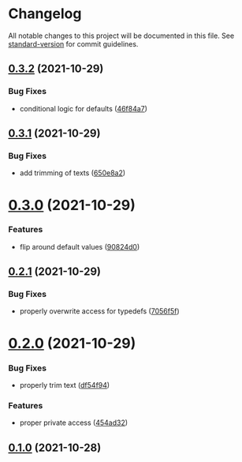 # Changelog

All notable changes to this project will be documented in this file. See [standard-version](https://github.com/conventional-changelog/standard-version) for commit guidelines.

## [0.3.2](https://github.com/discordjs/ts-docgen/compare/v0.3.1...v0.3.2) (2021-10-29)


### Bug Fixes

* conditional logic for defaults ([46f84a7](https://github.com/discordjs/ts-docgen/commit/46f84a7df1e797ae81ded80c88272a068cae47d9))



## [0.3.1](https://github.com/discordjs/ts-docgen/compare/v0.3.0...v0.3.1) (2021-10-29)


### Bug Fixes

* add trimming of texts ([650e8a2](https://github.com/discordjs/ts-docgen/commit/650e8a211d417b36fd90a1d614a243d75136f3aa))



# [0.3.0](https://github.com/discordjs/ts-docgen/compare/v0.2.1...v0.3.0) (2021-10-29)


### Features

* flip around default values ([90824d0](https://github.com/discordjs/ts-docgen/commit/90824d07f49b6756c6cc3c6bb10c5473d8c6173b))



## [0.2.1](https://github.com/discordjs/ts-docgen/compare/v0.2.0...v0.2.1) (2021-10-29)


### Bug Fixes

* properly overwrite access for typedefs ([7056f5f](https://github.com/discordjs/ts-docgen/commit/7056f5f0c3c80c88fcce6e55d58d2ecd2c87e141))



# [0.2.0](https://github.com/discordjs/ts-docgen/compare/v0.1.0...v0.2.0) (2021-10-29)


### Bug Fixes

* properly trim text ([df54f94](https://github.com/discordjs/ts-docgen/commit/df54f94093688e995a2128e68ff25fac2383be22))


### Features

* proper private access ([454ad32](https://github.com/discordjs/ts-docgen/commit/454ad32b497d30300c4f57b85c671669f62e8464))



## [0.1.0](https://github.com/discordjs/ts-docgen/compare/v2.0.1...v0.1.0) (2021-10-28)
